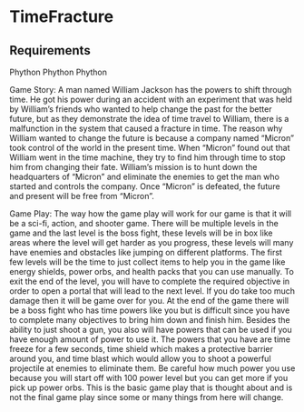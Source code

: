 # TimeFracture

<h2>Requirements</h2>
<a herf="https://www.python.org/downloads/">Phython</a>
<a herf="https://www.lfd.uci.edu/~gohlke/pythonlibs/#pygame">Phython</a>
<a herf="https://www.youtube.com/watch?v=_GikMdhAhv0">Phython</a>

<img scr="https://github.com/klew3509/TimeFracture/blob/master/gamescreenshot.png">
<img scr="https://github.com/klew3509/TimeFracture/blob/master/gamescreenshot1.png">
<img scr="https://github.com/klew3509/TimeFracture/blob/master/gamescreenshot2.png">
<img scr="https://github.com/klew3509/TimeFracture/blob/master/gamescreenshot3.png">
<img scr="https://github.com/klew3509/TimeFracture/blob/master/gamescreenshot4.png">
<p>
  Game Story:
  A man named William Jackson has the powers to shift through time. He got his power during an accident with an experiment that was held by William’s friends who wanted to help change the past for the better future, but as they demonstrate the idea of time travel to William, there is a malfunction in the system that caused a fracture in time. The reason why William wanted to change the future is because a company named “Micron” took control of the world in the present time. When “Micron” found out that William went in the time machine, they try to find him through time to stop him from changing their fate. William’s mission is to hunt down the headquarters of “Micron” and eliminate the enemies to get the man who started and controls the company. Once “Micron” is defeated, the future and present will be free from “Micron”.
</p>
<p>
  Game Play:
  The way how the game play will work for our game is that it will be a sci-fi, action, and shooter game. There will be multiple levels in the game and the last level is the boss fight, these levels will be in box like areas where the level will get harder as you progress, these levels will many have enemies and obstacles like jumping on different platforms. The first few levels will be the time to just collect items to help you in the game like energy shields, power orbs, and health packs that you can use manually. To exit the end of the level, you will have to complete the required objective in order to open a portal that will lead to the next level. If you do take too much damage then it will be game over for you. At the end of the game there will be a boss fight who has time powers like you but is difficult since you have to complete many objectives to bring him down and finish him. Besides the ability to just shoot a gun, you also will have powers that can be used if you have enough amount of power to use it. The powers that you have are time freeze for a few seconds, time shield which makes a protective barrier around you, and time blast which would allow you to shoot a powerful projectile at enemies to eliminate them. Be careful how much power you use because you will start off with 100 power level but you can get more if you pick up power orbs. This is the basic game play that is thought about and is not the final game play since some or many things from here will change.
</p>
